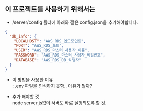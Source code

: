 ## 이 프로젝트를 사용하기 위해서는 

+ /server/config 폴더에 아래와 같은 config.json을 추가해야합니다.   
```json
{
  "db_info": {
    "LOCALHOST": "AWS_RDS_엔드포인트",
    "PORT": "AWS_RDS_포트",
    "USER": "AWS_RDS_마스터_사용자_이름",
    "PASSWORD": "AWS_RDS_마스터_사용자_비밀번호",
    "DATABASE": "AWS_RDS_DB_식별자"
  }
}
```
+ 이 방법을 사용한 이유   
: .env 파일을 인식하지 못함.. 이유가 뭘까?

+ 추가 해야할 것   
node server.js없이 서버도 바로 실행되도록 할 것.